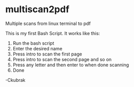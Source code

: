 # multiscan2pdf
Multiple scans from linux terminal to pdf

This is my first Bash Script.
It works like this:
1) Run the bash script
2) Enter the desired name
3) Press intro to scan the first page
4) Press intro to scan the second page and so on
5) Press any letter and then enter to when done scanning
6) Done

-Ckubrak
